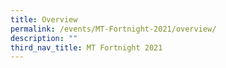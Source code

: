 ```yaml
---
title: Overview
permalink: /events/MT-Fortnight-2021/overview/
description: ""
third_nav_title: MT Fortnight 2021
---
```

